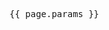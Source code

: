 <script setup>
import { useData } from 'vitepress'
const { page } = useData()
</script>

<!-- @content -->

<pre class="params">{{ page.params }}</pre>
